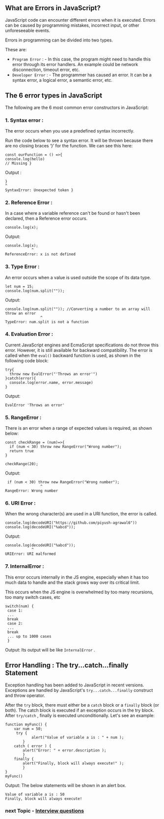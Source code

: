 ## What are Errors in JavaScript?

JavaScript code can encounter different errors when it is executed. Errors can be caused by programming mistakes, incorrect input, or other unforeseeable events.

Errors in programming can be divided into two types. 

These are:

- `Program Error` : - In this case, the program might need to handle this error through its error handlers. An example could be network disconnection, timeout error, etc.
- `Developer Error` : - The programmer has caused an error. It can be a syntax error, a logical error, a semantic error, etc.

## The 6 error types in JavaScript

The following are the 6 most common error constructors in JavaScript:

### 1. Syntax error : 

The error occurs when you use a predefined syntax incorrectly.

Run the code below to see a syntax error. It will be thrown because there are no closing braces ‘}’ for the function. We can see this here:
```
const ourFunction = () =>{
console.log(hello)
// Missing }
```
Output :
```
}
^
SyntaxError: Unexpected token }
```

### 2. Reference Error :

In a case where a variable reference can't be found or hasn't been declared, then a Reference error occurs.
```
console.log(x);
```

Output:
```
console.log(x);
            ^
ReferenceError: x is not defined
```

### 3. Type Error :

An error occurs when a value is used outside the scope of its data type.
```
let num = 15;
console.log(num.split("")); 
```

Output:
```
console.log(num.split("")); //Converting a number to an array will throw an error
                ^
TypeError: num.split is not a function
```

### 4. Evaluation Error :

Current JavaScript engines and EcmaScript specifications do not throw this error. However, it is still available for backward compatibility. The error is called when the `eval()` backward function is used, as shown in the following code block:
```
try{
  throw new EvalError("'Throws an error'")
}catch(error){
  console.log(error.name, error.message)
}
```

Output:
```
EvalError 'Throws an error'
```

### 5. RangeError :

There is an error when a range of expected values is required, as shown below:
```
const checkRange = (num)=>{
  if (num < 30) throw new RangeError("Wrong number");
  return true
}

checkRange(20);
```

Output:
```
 if (num < 30) throw new RangeError("Wrong number");
                ^
RangeError: Wrong number
```

### 6. URI Error :

When the wrong character(s) are used in a URI function, the error is called.
```
console.log(decodeURI("https://github.com/piyush-agrawal6"))
console.log(decodeURI("%abcd"));
```
Output:
```
console.log(decodeURI("%abcd"));
            ^
URIError: URI malformed
```

### 7. InternalError :

This error occurs internally in the JS engine, especially when it has too much data to handle and the stack grows way over its critical limit.

This occurs when the JS engine is overwhelmed by too many recursions, too many switch cases, etc

```
switch(num) {
 case 1:
 ...
 break
 case 2:
 ...
 break
 ... up to 1000 cases
 }
 ```
 
Output: Its output will be like `InternalError` .

## Error Handling : The try...catch...finally Statement

Exception handling has been added to JavaScript in recent versions. Exceptions are handled by JavaScript's `try...catch...finally` construct and throw operator.

After the `try` block, there must either be a `catch` block or a `finally` block (or both). The catch block is executed if an exception occurs in the try block. After `try/catch` , finally is executed unconditionally. Let's see an example:

```
function myFunc() {
    var num = 50;
     try {
            alert("Value of variable a is : " + num );
        }
    catch ( error ) {
        alert("Error: " + error.description );
        }
    finally {
        alert("Finally, block will always execute!" );
        }
}
myFunc()
```

Output: The below statements will be shown in an alert box.
```
Value of variable a is : 50
Finally, block will always execute!
```

### next Topic - [Interview questions](https://github.com/piyush-agrawal6/Javascript-Interview-Questions/blob/master/b-DataTypes/5-Questions.md)
